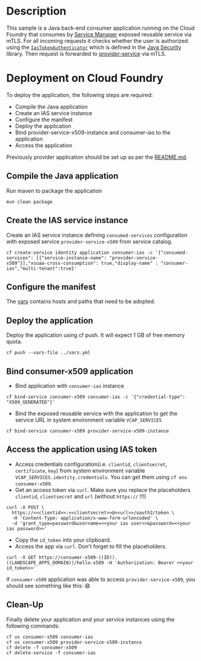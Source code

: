 # Description
This sample is a Java back-end consumer application running on the Cloud Foundry that consumes by [Service Manager](https://help.sap.com/viewer/09cc82baadc542a688176dce601398de/Cloud/en-US/3a27b85a47fc4dff99184dd5bf181e14.html) exposed reusable service via mTLS. For all incoming requests it checks whether the user is authorized using the 
[`IasTokenAuthenticator`](https://github.com/SAP/cloud-security-xsuaa-integration/blob/x509-app2service/java-security/src/main/java/com/sap/cloud/security/servlet/IasTokenAuthenticator.java) which is defined in the [Java Security](https://github.com/SAP/cloud-security-xsuaa-integration/tree/x509-app2service/java-security) library. Then request is forwarded to [provider-service](../provider-x509) via mTLS.

# Deployment on Cloud Foundry
To deploy the application, the following steps are required:
- Compile the Java application
- Create an IAS service instance
- Configure the manifest
- Deploy the application    
- Bind provider-service-x509-instance and consumer-ias to the application
- Access the application

Previously provider application should be set up as per the [README.md](../provider-x509/README.md).

## Compile the Java application
Run maven to package the application
```shell
mvn clean package
```

## Create the IAS service instance
Create an IAS service instance defining `consumed-services` configuration with exposed service `provider-service-x509` from service catalog.
```shell
cf create-service identity application consumer-ias -c '{"consumed-services": [{"service-instance-name": "provider-service-x509"}],"xsuaa-cross-consumption": true,"display-name" : "consumer-ias","multi-tenant":true}'
```

## Configure the manifest
The [vars](../../vars.yml) contains hosts and paths that need to be adopted.

## Deploy the application
Deploy the application using cf push. It will expect 1 GB of free memory quota.

```shell
cf push --vars-file ../vars.yml
```

## Bind consumer-x509 application
- Bind application with `consumer-ias` instance
```shell script
cf bind-service consumer-x509 consumer-ias -c '{"credential-type": "X509_GENERATED"}'
```
- Bind the exposed reusable service with the application to get the service URL in system environment variable `VCAP_SERVICES`
```shell script
cf bind-service consumer-x509 provider-service-x509-instance
```
## Access the application using IAS token
- Access credentials configuration(i.e. `clientid`, `clientsecret`, `certificate`, `key`) from system environment variable `VCAP_SERVICES.identity.credentials`. You can get them using `cf env consumer-x509`. 
- Get an access token via `curl`. Make sure you replace the placeholders `clientid`, `clientsecret` and `url` (without `https://` !!!) 

```
curl -X POST \
  https://<<clientid>>:<<clientsecret>>@<<url>>/oauth2/token \
  -H 'Content-Type: application/x-www-form-urlencoded' \
  -d 'grant_type=password&username=<<your ias user>>&password=<<your ias password>>'
```
- Copy the `id_token` into your clipboard.
- Access the app via `curl`. Don't forget to fill the placeholders.
```shell script
curl -X GET https://consumer-x509-((ID)).((LANDSCAPE_APPS_DOMAIN))/hello-x509 -H 'Authorization: Bearer <<your id_token>>'
```

If `consumer-x509` application was able to access `provider-service-x509`, you should see something like this: :smile:

## Clean-Up
Finally delete your application and your service instances using the following commands:
```
cf us consumer-x509 consumer-ias
cf us consumer-x509 provider-service-x509-instance
cf delete -f consumer-x509
cf delete-service -f consumer-ias
```
